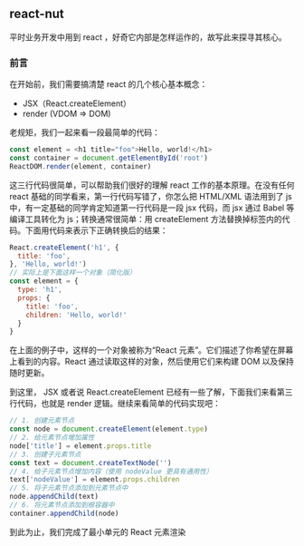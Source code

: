 ## react-nut
平时业务开发中用到 react ，好奇它内部是怎样运作的，故写此来探寻其核心。
### 前言
在开始前，我们需要搞清楚 react 的几个核心基本概念：
* JSX（React.createElement）
* render (VDOM => DOM)

老规矩，我们一起来看一段最简单的代码：
```js
const element = <h1 title="foo">Hello, world!</h1>
const container = document.getElementById('root')
ReactDOM.render(element, container)
```
这三行代码很简单，可以帮助我们很好的理解 react 工作的基本原理。在没有任何 react 基础的同学看来，第一行代码写错了，你怎么把 HTML/XML 语法用到了 js 中，有一定基础的同学肯定知道第一行代码是一段 jsx 代码，而 jsx 通过 Babel 等编译工具转化为 js；转换通常很简单：用 createElement 方法替换掉标签内的代码。下面用代码来表示下正确转换后的结果：
```js
React.createElement('h1', {
  title: 'foo',
}, 'Hello, world!')
// 实际上是下面这样一个对象（简化版）
const element = {
  type: 'h1',
  props: {
    title: 'foo',
    children: 'Hello, world!'
  }
}
```
在上面的例子中，这样的一个对象被称为“React 元素”。它们描述了你希望在屏幕上看到的内容。React 通过读取这样的对象，然后使用它们来构建 DOM 以及保持随时更新。

到这里， JSX 或者说 React.createElement 已经有一些了解，下面我们来看第三行代码，也就是 render 逻辑。继续来看简单的代码实现吧：
```js
// 1. 创建元素节点
const node = document.createElement(element.type)
// 2. 给元素节点增加属性
node['title'] = element.props.title
// 3. 创建子元素节点
const text = document.createTextNode('')
// 4. 给子元素节点增加内容（使用 nodeValue 更具有通用性）
text['nodeValue'] = element.props.children
// 5. 将子元素节点添加到元素节点中
node.appendChild(text)
// 6. 将元素节点添加到根容器中
container.appendChild(node)
```
到此为止，我们完成了最小单元的 React 元素渲染


